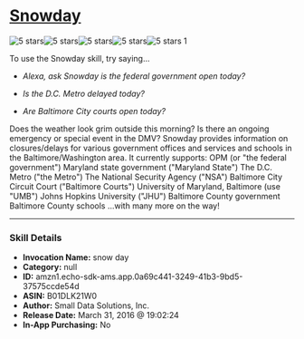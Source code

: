 # [Snowday](http://alexa.amazon.com/#skills/amzn1.echo-sdk-ams.app.0a69c441-3249-41b3-9bd5-37575ccde54d)
![5 stars](../../images/ic_star_black_18dp_1x.png)![5 stars](../../images/ic_star_black_18dp_1x.png)![5 stars](../../images/ic_star_black_18dp_1x.png)![5 stars](../../images/ic_star_black_18dp_1x.png)![5 stars](../../images/ic_star_black_18dp_1x.png) 1

To use the Snowday skill, try saying...

* *Alexa, ask Snowday is the federal government open today?*

* *Is the D.C. Metro delayed today?*

* *Are Baltimore City courts open today?*

Does the weather look grim outside this morning? Is there an ongoing emergency or special event in the DMV? Snowday provides information on closures/delays for various government offices and services and schools in the Baltimore/Washington area. It currently supports:
OPM (or "the federal government")
Maryland state government ("Maryland State")
The D.C. Metro ("the Metro")
The National Security Agency ("NSA")
Baltimore City Circuit Court ("Baltimore Courts")
University of Maryland, Baltimore (use "UMB")
Johns Hopkins University ("JHU")
Baltimore County government
Baltimore County schools
...with many more on the way!

***

### Skill Details

* **Invocation Name:** snow day
* **Category:** null
* **ID:** amzn1.echo-sdk-ams.app.0a69c441-3249-41b3-9bd5-37575ccde54d
* **ASIN:** B01DLK21W0
* **Author:** Small Data Solutions, Inc.
* **Release Date:** March 31, 2016 @ 19:02:24
* **In-App Purchasing:** No
